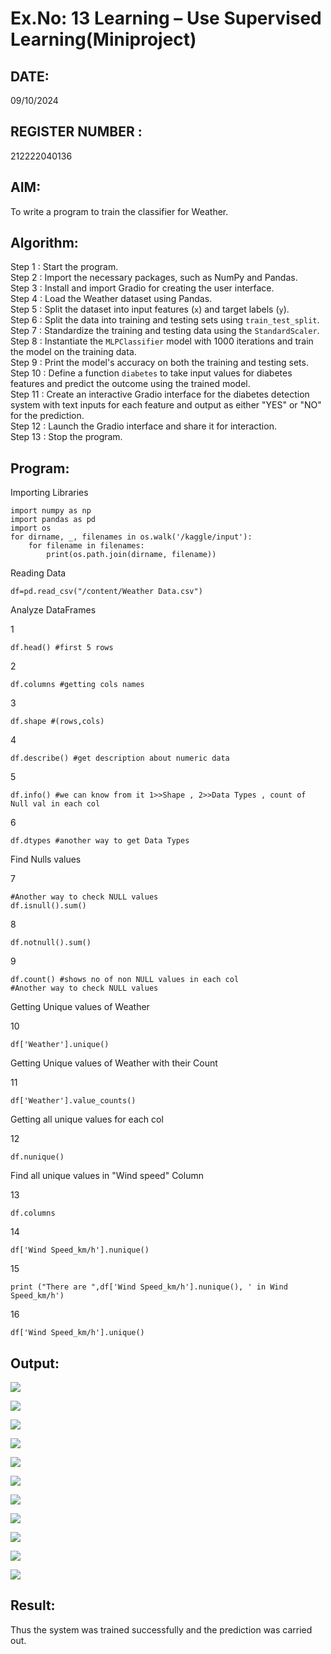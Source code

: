 
# Ex.No: 13 Learning – Use Supervised Learning(Miniproject)
## DATE:     
09/10/2024
## REGISTER NUMBER : 
212222040136
## AIM: 
To write a program to train the classifier for Weather.
##  Algorithm:
Step 1 : Start the program.<br>
Step 2 : Import the necessary packages, such as NumPy and Pandas.<br>
Step 3 : Install and import Gradio for creating the user interface.<br>
Step 4 : Load the Weather dataset using Pandas.<br>
Step 5 : Split the dataset into input features (`x`) and target labels (`y`).<br>
Step 6 : Split the data into training and testing sets using `train_test_split`.<br>
Step 7 : Standardize the training and testing data using the `StandardScaler`.<br>
Step 8 : Instantiate the `MLPClassifier` model with 1000 iterations and train the model on the training data.<br>
Step 9 : Print the model's accuracy on both the training and testing sets.<br>
Step 10 : Define a function `diabetes` to take input values for diabetes features and predict the outcome using the trained model.<br>
Step 11 : Create an interactive Gradio interface for the diabetes detection system with text inputs for each feature and output as either "YES" or "NO" for the prediction.<br>
Step 12 : Launch the Gradio interface and share it for interaction.<br>
Step 13 : Stop the program.<br>
## Program:
Importing Libraries
```
import numpy as np 
import pandas as pd 
import os
for dirname, _, filenames in os.walk('/kaggle/input'):
    for filename in filenames:
        print(os.path.join(dirname, filename))
```
Reading Data
```
df=pd.read_csv("/content/Weather Data.csv")
```
Analyze DataFrames<br>

1
```
df.head() #first 5 rows
```
2
```
df.columns #getting cols names
```
3
```
df.shape #(rows,cols)
```
4
```
df.describe() #get description about numeric data
```
5
```
df.info() #we can know from it 1>>Shape , 2>>Data Types , count of Null val in each col
```
6
```
df.dtypes #another way to get Data Types
```

Find Nulls values<br>

7
```
#Another way to check NULL values
df.isnull().sum()
```
8
```
df.notnull().sum()
```
9
```
df.count() #shows no of non NULL values in each col
#Another way to check NULL values
```

Getting Unique values of Weather<br>

10
```
df['Weather'].unique()
```

Getting Unique values of Weather with their Count<br>

11
```
df['Weather'].value_counts()
```

Getting all unique values for each col<br>

12
```
df.nunique()
```

Find all unique values in "Wind speed" Column<br>

13
```
df.columns
```
14
```
df['Wind Speed_km/h'].nunique()
```
15
```
print ("There are ",df['Wind Speed_km/h'].nunique(), ' in Wind Speed_km/h')
```
16
```
df['Wind Speed_km/h'].unique()
```
## Output:

![](AI_MiniProject_1.png)

![](AI_MiniProject_2.png)

![](AI_MiniProject_3.png)

![](AI_MiniProject_4.png)

![](AI_MiniProject_5.png)

![](AI_MiniProject_6.png)

![](AI_MiniProject_7.png)

![](AI_MiniProject_8.png)

![](AI_MiniProject_9.png)

![](AI_MiniProject_10.png)

![](AI_MiniProject_11.png)

## Result:
Thus the system was trained successfully and the prediction was carried out.
